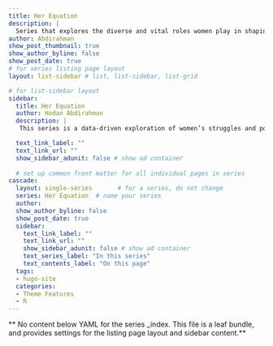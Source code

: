 ```yaml
---
title: Her Equation
description: |
  Series that explores the diverse and vital roles women play in shaping our world.
author: Abdirahman
show_post_thumbnail: true
show_author_byline: false
show_post_date: true
# for series listing page layout
layout: list-sidebar # list, list-sidebar, list-grid

# for list-sidebar layout
sidebar: 
  title: Her Equation
  author: Hodan Abdirahman
  description: |
   This series is a data-driven exploration of women’s struggles and power throughout history and today. This series tells diverse stories through numbers, shedding light on the challenges women face—whether in health, income, or representation—and highlighting their resilience and contributions. From climate change to gender-based violence and beyond, "Her Equation" reveals how women’s experiences shape the broader societal equation, showcasing their unique strength and significance.

  text_link_label: ""
  text_link_url: ""
  show_sidebar_adunit: false # show ad container
  
  # set up common front matter for all individual pages in series
cascade:
  layout: single-series       # for a series, do not change
  series: Her Equation  # name your series
  author:
  show_author_byline: false
  show_post_date: true
  sidebar:
    text_link_label: ""
    text_link_url: ""
    show_sidebar_adunit: false # show ad container
    text_series_label: "In this series" 
    text_contents_label: "On this page" 
  tags:
  - hugo-site
  categories:
  - Theme Features
  - R
---
```


** No content below YAML for the series _index. This file is a leaf bundle, and provides settings for the listing page layout and sidebar content.**
